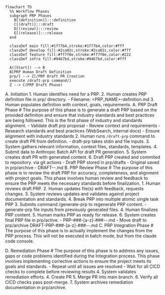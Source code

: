 ```mermaid
flowchart TD
  %% Workflow Phases
  subgraph PRP Phases
    B[(definition)]:::definition
    C[(draft)]:::draft
    D[(review)]:::review
    E[(release)]:::release
  end

  classDef main fill:#1f77b4,stroke:#1f77b4,color:#fff
  classDef develop fill:#2ca02c,stroke:#2ca02c,color:#fff
  classDef feature fill:#ff7f0e,stroke:#ff7f0e,color:#222
  classDef infra fill:#9467bd,stroke:#9467bd,color:#fff

  A([Start]) --> B
  B[PRP Human Draft Definition
  prp/] --> Z[/PRP Draft PR Creation
  execute /draft-prp command/]
  Z --> C(PRP Draft Phase)
```
A. Initiation
    1. Human identifies need for a PRP.
    2. Human creates PRP definition file in prp/ directory.
        - Filename: <PRP_NAME>-definition.md
    3. Human populates definition with context, goals, requirements.
A. PRP Draft Phase
    # The purpose of this phase is to generate a draft PRP based on the provided definition and ensure that industry standards and best practices are being followed. This is the first phase of industry and standards alignment.
    - Validate draft prp proposal
    - Review context and requirements
    - Research standards and best practices (WebSearch, internal docs)
    - Ensure alignment with industry standards
    2. Human runs `/draft-prp` command to create draft PR from definition.
        - draft-prp takes stdin and file inputs.
    3. System gathers relevant information, context files, standards, templates.
    4. Submit data to Anthropic Batch API for draft PR generation.
    5. System creates draft PR with generated content.
    6. Draft PRP created and commited to repository. via git actions
        - Draft PRP stored in prp/drafts
        - Original saved in prp/archive
        - DRAFT-<FILENAME>-<TIMESTAMP>.md
B. PRP Review Phase
    # The purpose of this phase is to review the draft PRP for accuracy, completeness, and alignment with project goals. This phase involves human review and feedback to ensure the PRP meets the necessary standards before finalization. 
    1. Human reviews draft PRP.
    2. Human updates file(s) with feedback, requests changes.
    3. System reviews updates and validates against project documentation and standards.
    4. Break PRP into multiple atomic single task PRP 
    3. Submits command /generate-prp to regenerate PRP content.
        - generate-prp file inputs from previously generated files.
    4. Human finalizes PRP content.
    5. Human marks PRP as ready for release.
    6. System creates final PRP file in prp/active.
        - PRP-###-[a-z]-###-<FILENAME>-<TIMESTAMP>.md
        - Move draft to prp/archive DRAFT-PRP-###-[a-z]-###-<FILENAME>-<TIMESTAMP>.md
C. PRP Integration Phase
    # The purpose of this phase is to actually implement the changes from the PRP process. This will not be executed in batch mode, but from the claude code console.

D. Remediation Phase
    # The purpose of this phase is to address any issues, gaps or code problems identified during the Integration process. This phase involves implementing corrective actions to ensure the project meets its goals and standards.
    - Repeat until all issues are resolved
    - Wait for all CICD checks to complete before reviewing results
    4. System validates remediation efforts.
    4. Create PR
    5. Merge PR into main branch.
    6. Verify all CICD checks pass post-merge.
    7. System archives remediation documentation in prp/archive.